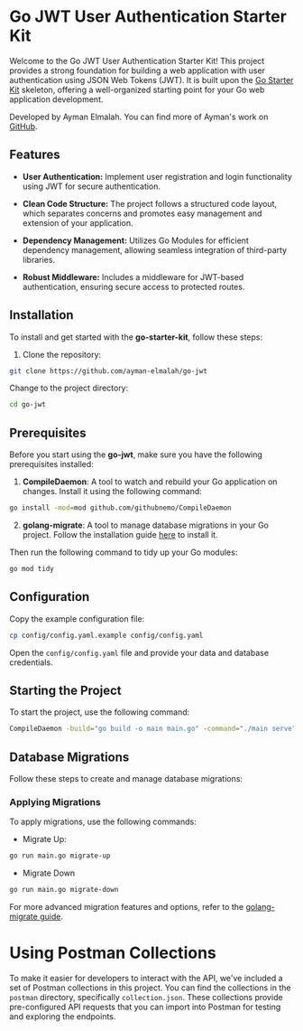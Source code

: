 # Go JWT User Authentication Starter Kit

Welcome to the Go JWT User Authentication Starter Kit! This project provides a strong foundation for building a web application with user authentication using JSON Web Tokens (JWT). It is built upon the [Go Starter Kit](https://github.com/ayman-elmalah/go-starter-kit) skeleton, offering a well-organized starting point for your Go web application development.

Developed by Ayman Elmalah. You can find more of Ayman's work on [GitHub](https://github.com/ayman-elmalah).

## Features

- **User Authentication:** Implement user registration and login functionality using JWT for secure authentication.

- **Clean Code Structure:** The project follows a structured code layout, which separates concerns and promotes easy management and extension of your application.

- **Dependency Management:** Utilizes Go Modules for efficient dependency management, allowing seamless integration of third-party libraries.

- **Robust Middleware:** Includes a middleware for JWT-based authentication, ensuring secure access to protected routes.

## Installation

To install and get started with the **go-starter-kit**, follow these steps:

1. Clone the repository:

```sh
git clone https://github.com/ayman-elmalah/go-jwt
```

Change to the project directory:

```sh
cd go-jwt
```

## Prerequisites

Before you start using the **go-jwt**, make sure you have the following prerequisites installed:

1. **CompileDaemon**: A tool to watch and rebuild your Go application on changes. Install it using the following command:

```sh
go install -mod=mod github.com/githubnemo/CompileDaemon
```

2. **golang-migrate**: A tool to manage database migrations in your Go project. Follow the installation guide [here](https://github.com/golang-migrate/migrate/tree/master/cmd/migrate) to install it.

Then run the following command to tidy up your Go modules:

```sh
go mod tidy
```

## Configuration

Copy the example configuration file:

```sh
cp config/config.yaml.example config/config.yaml
```

Open the `config/config.yaml` file and provide your data and database credentials.

## Starting the Project

To start the project, use the following command:

```sh
CompileDaemon -build="go build -o main main.go" -command="./main serve"
```

## Database Migrations

Follow these steps to create and manage database migrations:

### Applying Migrations

To apply migrations, use the following commands:

- Migrate Up:

```sh
go run main.go migrate-up
```

- Migrate Down

```sh
go run main.go migrate-down
```

For more advanced migration features and options, refer to the [golang-migrate guide](https://github.com/golang-migrate/migrate).

# Using Postman Collections

To make it easier for developers to interact with the API, we've included a set of Postman collections in this project. You can find the collections in the `postman` directory, specifically `collection.json`. These collections provide pre-configured API requests that you can import into Postman for testing and exploring the endpoints.
